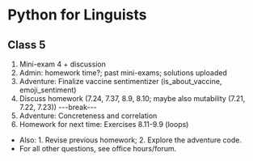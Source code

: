 # Python for Linguists

## Class 5
1. Mini-exam 4 + discussion
2. Admin: homework time?; past mini-exams; solutions uploaded
3. Adventure: Finalize vaccine sentimentizer (is_about_vaccine, emoji_sentiment)
4. Discuss homework (7.24, 7.37, 8.9, 8.10; maybe also mutability (7.21, 7.22, 7.23))
---break---
5. Adventure: Concreteness and correlation
6. Homework for next time: Exercises 8.11-9.9 (loops)
  - Also: 1. Revise previous homework; 2. Explore the adventure code.
  - For all other questions, see office hours/forum.


